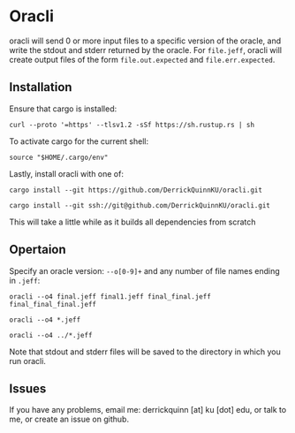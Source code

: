# Oracli

oracli will send 0 or more input files to a specific version of the oracle, and write the stdout and stderr returned by the oracle. For `file.jeff`, oracli will create output files of the form `file.out.expected` and `file.err.expected`.

## Installation

Ensure that cargo is installed:

`curl --proto '=https' --tlsv1.2 -sSf https://sh.rustup.rs | sh`

To activate cargo for the current shell:

`source "$HOME/.cargo/env"`

Lastly, install oracli with one of:

`cargo install --git https://github.com/DerrickQuinnKU/oracli.git`

`cargo install --git ssh://git@github.com/DerrickQuinnKU/oracli.git`

This will take a little while as it builds all dependencies from scratch


## Opertaion

Specify an oracle version: `--o[0-9]+` and any number of file names ending in `.jeff`:

`oracli --o4 final.jeff final1.jeff final_final.jeff final_final_final.jeff`

`oracli --o4 *.jeff`

`oracli --o4 ../*.jeff`

Note that stdout and stderr files will be saved to the directory in which you run oracli.

## Issues

If you have any problems, email me: derrickquinn [at] ku [dot] edu, or talk to me, or create an issue on github.
